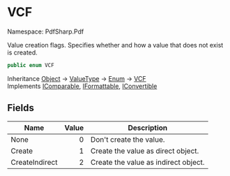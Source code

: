 # VCF

Namespace: PdfSharp.Pdf

Value creation flags. Specifies whether and how a value that does not exist is created.

```csharp
public enum VCF
```

Inheritance [Object](https://docs.microsoft.com/en-us/dotnet/api/system.object) → [ValueType](https://docs.microsoft.com/en-us/dotnet/api/system.valuetype) → [Enum](https://docs.microsoft.com/en-us/dotnet/api/system.enum) → [VCF](./pdfsharp.pdf.vcf)<br>
Implements [IComparable](https://docs.microsoft.com/en-us/dotnet/api/system.icomparable), [IFormattable](https://docs.microsoft.com/en-us/dotnet/api/system.iformattable), [IConvertible](https://docs.microsoft.com/en-us/dotnet/api/system.iconvertible)

## Fields

| Name | Value | Description |
| --- | --: | --- |
| None | 0 | Don't create the value. |
| Create | 1 | Create the value as direct object. |
| CreateIndirect | 2 | Create the value as indirect object. |

